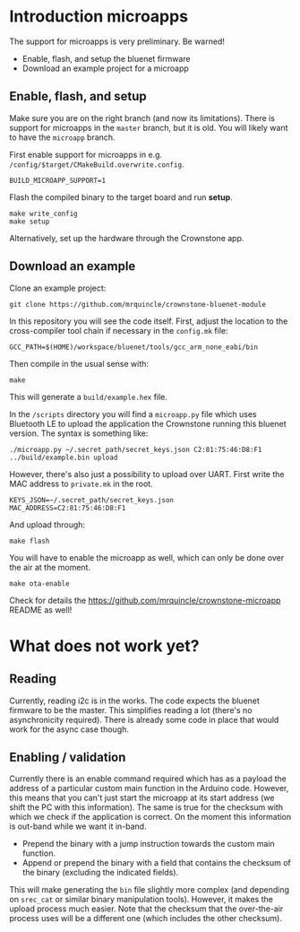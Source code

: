 # Introduction microapps

The support for microapps is very preliminary. Be warned!

* Enable, flash, and setup the bluenet firmware
* Download an example project for a microapp

## Enable, flash, and setup

Make sure you are on the right branch (and now its limitations). There is support for microapps in the `master` branch, but it is old. You will likely want to have the `microapp` branch.

First enable support for microapps in e.g. `/config/$target/CMakeBuild.overwrite.config`.

```
BUILD_MICROAPP_SUPPORT=1
```

Flash the compiled binary to the target board and run **setup**. 

```
make write_config
make setup
```

Alternatively, set up the hardware through the Crownstone app. 

## Download an example

Clone an example project:

```
git clone https://github.com/mrquincle/crownstone-bluenet-module
```

In this repository you will see the code itself. First, adjust the location to the cross-compiler tool chain if necessary in the `config.mk` file:

```
GCC_PATH=$(HOME)/workspace/bluenet/tools/gcc_arm_none_eabi/bin
```

Then compile in the usual sense with:

```
make
```

This will generate a `build/example.hex` file. 

In the `/scripts` directory you will find a `microapp.py` file which uses Bluetooth LE to upload the application the Crownstone running this bluenet version.
The syntax is something like:

```
./microapp.py ~/.secret_path/secret_keys.json C2:81:75:46:D8:F1 ../build/example.bin upload
```

However, there's also just a possibility to upload over UART. First write the MAC address to `private.mk` in the root.

```
KEYS_JSON=~/.secret_path/secret_keys.json
MAC_ADDRESS=C2:81:75:46:D8:F1
```

And upload through:

```
make flash
```

You will have to enable the microapp as well, which can only be done over the air at the moment.

```
make ota-enable
```

Check for details the <https://github.com/mrquincle/crownstone-microapp> README as well!

# What does not work yet?

## Reading

Currently, reading i2c is in the works. The code expects the bluenet firmware to be the master. This simplifies reading a lot (there's no asynchronicity required).
There is already some code in place that would work for the async case though.

## Enabling / validation

Currently there is an enable command required which has as a payload the address of a particular custom main function in the Arduino code. However, this means that you can't just start the microapp at its start address (we shift the PC with this information). The same is true for the checksum with which we check if the application is correct. On the moment this information is out-band while we want it in-band.

* Prepend the binary with a jump instruction towards the custom main function.
* Append or prepend the binary with a field that contains the checksum of the binary (excluding the indicated fields).

This will make generating the `bin` file slightly more complex (and depending on `srec_cat` or similar binary manipulation tools). However, it makes the upload process much easier. Note that the checksum that the over-the-air process uses will be a different one (which includes the other checksum).


